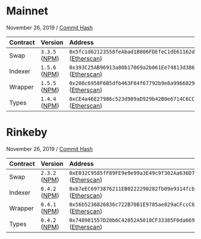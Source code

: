 # Mainnet

November 26, 2019 / [Commit Hash](https://github.com/airswap/airswap-protocols/commit/6ae3e6f900f791562d4f893086702b87bd484902)

| Contract | Version                                                                 | Address                                                                                                                             |
| :------- | :---------------------------------------------------------------------- | :---------------------------------------------------------------------------------------------------------------------------------- |
| Swap     | `3.3.5` ([NPM](https://www.npmjs.com/package/@airswap/swap/v/3.3.5))    | `0x5fc1d62123558feAbad1B806FDEfeC1dE61162dE` ([Etherscan](https://etherscan.io/address/0x5fc1d62123558feAbad1B806FDEfeC1dE61162dE)) |
| Indexer  | `1.5.6` ([NPM](https://www.npmjs.com/package/@airswap/indexer/v/1.5.6)) | `0x393C25AB96913a80b17069a2b061Ee74813d3866` ([Etherscan](https://etherscan.io/address/0x393C25AB96913a80b17069a2b061Ee74813d3866)) |
| Wrapper  | `1.5.5` ([NPM](https://www.npmjs.com/package/@airswap/wrapper/v/1.5.5)) | `0x200c6958F6B5dfb463F84f67792b9e8a9966829F` ([Etherscan](https://etherscan.io/address/0x200c6958F6B5dfb463F84f67792b9e8a9966829F)) |
| Types    | `1.4.4` ([NPM](https://www.npmjs.com/package/@airswap/types/v/1.4.4))   | `0xCE4a46E27986c523d989aD929b42B0e6714C6CC8` ([Etherscan](https://etherscan.io/address/0xCE4a46E27986c523d989aD929b42B0e6714C6CC8)) |

# Rinkeby

November 26, 2019 / [Commit Hash](https://github.com/airswap/airswap-protocols/commit/96c0a5ef627f5539ce638e8408b2a4373e6baa07)

| Contract | Version                                                                 | Address                                                                                                                             |
| :------- | :---------------------------------------------------------------------- | :---------------------------------------------------------------------------------------------------------------------------------- |
| Swap     | `2.3.2` ([NPM](https://www.npmjs.com/package/@airswap/swap/v/3.3.4))    | `0xE032C9585fF89FE9e9e99a3E49c9f302Aa636D77` ([Etherscan](https://etherscan.io/address/0xE032C9585fF89FE9e9e99a3E49c9f302Aa636D77)) |
| Indexer  | `0.4.2` ([NPM](https://www.npmjs.com/package/@airswap/indexer/v/0.4.2)) | `0xb7eEC6973876211EB0222290282fb09e9314fcb6` ([Etherscan](https://etherscan.io/address/0xb7eEC6973876211EB0222290282fb09e9314fcb6)) |
| Wrapper  | `0.4.1` ([NPM](https://www.npmjs.com/package/@airswap/wrapper/v/0.4.1)) | `0x56b5236826836c722B70B1E9785ae829aCFccC6D` ([Etherscan](https://etherscan.io/address/0x56b5236826836c722B70B1E9785ae829aCFccC6D)) |
| Types    | `0.4.2` ([NPM](https://www.npmjs.com/package/@airswap/types/v/0.4.2))   | `0x748981557D20b6C42052A5018CF33385F0da669C` ([Etherscan](https://etherscan.io/address/0x748981557D20b6C42052A5018CF33385F0da669C)) |
